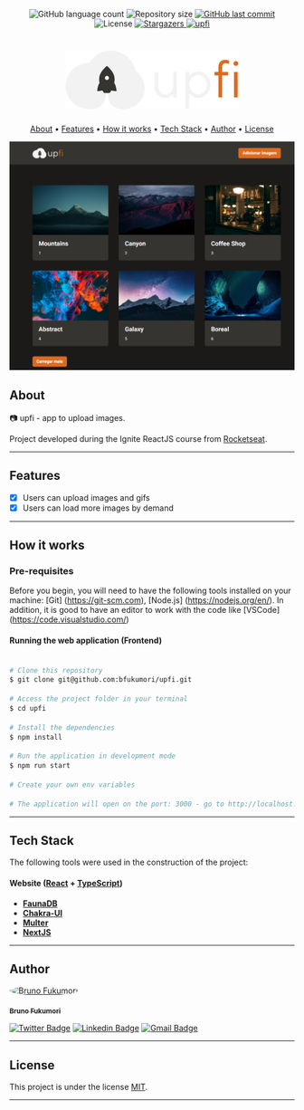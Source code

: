 
<p align="center">
  <img alt="GitHub language count" src="https://img.shields.io/github/languages/count/bfukumori/upfi?color=%2304D361">

  <img alt="Repository size" src="https://img.shields.io/github/repo-size/bfukumori/upfi">
 
  <a href="https://github.com/bfukumori/upfi/commits/master">
    <img alt="GitHub last commit" src="https://img.shields.io/github/last-commit/bfukumori/upfi">
  </a>
    
   <img alt="License" src="https://img.shields.io/badge/license-MIT-brightgreen">
   <a href="https://github.com/bfukumori/upfi/stargazers">
    <img alt="Stargazers" src="https://img.shields.io/github/stars/bfukumori/upfi?style=social">
  </a>

  <a href="https://bfukumori.github.io/upfi/">
    <img alt="upfi" src="https://img.shields.io/badge/upfi-%237159c1?style=flat&logo=ghost">
    </a>
 
</p>
<h1 align="center">
    <img alt="upfi" title="#upfi" src="./public/logo.svg" />
</h1>

<p align="center">
  <a href="#about">About</a> •
  <a href="#features">Features</a> •
  <a href="#how-it-works">How it works</a> • 
  <a href="#tech-stack">Tech Stack</a> • 
  <a href="#author">Author</a> • 
  <a href="#user-content-license">License</a>
</p>

<div align="center"> 
	<img alt="upfi" title="#upfi" src="./public/banner.PNG" />
</div>

## About
📷 upfi - app to upload images.

Project developed during the Ignite ReactJS course from [Rocketseat](https://www.rocketseat.com.br/ignite).

---

## Features

- [x] Users can upload images and gifs
- [x] Users can load more images by demand
---

## How it works

### Pre-requisites

Before you begin, you will need to have the following tools installed on your machine:
[Git] (https://git-scm.com), [Node.js] (https://nodejs.org/en/).
In addition, it is good to have an editor to work with the code like [VSCode] (https://code.visualstudio.com/)

#### Running the web application (Frontend)

```bash

# Clone this repository
$ git clone git@github.com:bfukumori/upfi.git

# Access the project folder in your terminal
$ cd upfi

# Install the dependencies
$ npm install

# Run the application in development mode
$ npm run start

# Create your own env variables

# The application will open on the port: 3000 - go to http://localhost:3000

```

---

## Tech Stack

The following tools were used in the construction of the project:

#### **Website**  ([React](https://reactjs.org/)  +  [TypeScript](https://www.typescriptlang.org/))

-   **[FaunaDB](https://fauna.com/)**
-   **[Chakra-UI](https://chakra-ui.com/)**
-   **[Multer](https://www.npmjs.com/package/multer/)**
-   **[NextJS](https://nextjs.org/)**

---
## Author

<a href="https://www.facebook.com/bruno.fukumori.9/">
 <img style="border-radius: 50%;" src="https://avatars.githubusercontent.com/u/82473580?v=4" width="100px;" alt="Bruno Fukumori"/>
 <br />
  
 <sub><b>Bruno Fukumori</b></sub></a> <a href="https://www.facebook.com/bruno.fukumori.9/" title="facebook"></a>
 <br />

[![Twitter Badge](https://img.shields.io/badge/-Twitter-1ca0f1?style=flat-square&labelColor=1ca0f1&logo=twitter&logoColor=white&link=https://twitter.com/hi_fukujp)](https://twitter.com/hi_fukujp) [![Linkedin Badge](https://img.shields.io/badge/-Linkedin-blue?style=flat-square&logo=Linkedin&logoColor=white&link=https://www.linkedin.com/in/bfukumori/)](https://www.linkedin.com/in/bfukumori/) 
[![Gmail Badge](https://img.shields.io/badge/-Gmail-c14438?style=flat-square&logo=Gmail&logoColor=white&link=mailto:brunofukumori@gmail.com)](mailto:brunofukumori@gmail.com)

---

## License

This project is under the license [MIT](./LICENSE).

---
